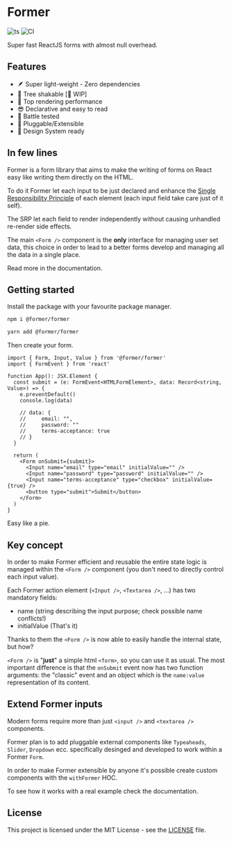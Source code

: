 # Former

![ts](https://badgen.net/badge/-/TypeScript/blue?icon=typescript&label)
![CI](https://github.com/Valerioageno/former/actions/workflows/main.yml/badge.svg)

Super fast ReactJS forms with almost null overhead.

## Features

- 🪶 Super light-weight - Zero dependencies
- 🌲 Tree shakable [🚧 WIP]
- 🎯 Top rendering performance
- 😎 Declarative and easy to read
- 🔫 Battle tested
- 🔌 Pluggable/Extensible
- 🔖 Design System ready

## In few lines

Former is a form library that aims to make the writing of forms on React easy like writing them directly
on the HTML.

To do it Former let each input to be just declared and enhance the [Single
Responsibility Principle](https://en.wikipedia.org/wiki/Single-responsibility_principle)
of each element (each input field take care just of it self).

The SRP let each field to render independently without causing unhandled re-render side effects.

The main `<Form />` component is the **only** interface for managing user set data, this choice in order to
lead to a better forms develop and managing all the data in a single place.

Read more in the documentation.

## Getting started

Install the package with your favourite package manager.

```bash
npm i @former/former
```

```bash
yarn add @former/former
```

Then create your form.

```tsx
import { Form, Input, Value } from '@former/former'
import { FormEvent } from 'react'

function App(): JSX.Element {
  const submit = (e: FormEvent<HTMLFormElement>, data: Record<string, Value>) => {
    e.preventDefault()
    console.log(data)

    // data: {
    //     email: "",
    //     password: ""
    //     terms-acceptance: true
    // }
  }

  return (
    <Form onSubmit={submit}>
      <Input name="email" type="email" initialValue="" />
      <Input name="password" type="password" initialValue="" />
      <Input name="terms-acceptance" type="checkbox" initialValue={true} />
      <button type="submit">Submit</button>
    </Form>
  )
}
```

Easy like a pie.

## Key concept

In order to make Former efficient and reusable the entire state logic is managed
within the `<Form />` component (you don't need to directly control each input value).

Each Former action element (`<Input />`, `<Textarea />`, ...) has two mandatory fields:

- name (string describing the input purpose; check possible name conflicts!)
- initialValue (That's it)

Thanks to them the `<Form />` is now able to easily handle the internal state, but how?

`<Form />` is "**just**" a simple html `<form>`, so you can use it as usual. The most important
difference is that the `onSubmit` event now has two function arguments: the "classic" event and an object
which is the `name:value` representation of its content.

## Extend Former inputs

Modern forms require more than just `<input />` and `<textarea />` components.

Former plan is to add pluggable external components like `Typeaheads`, `Slider`, `Dropdown` ecc.
specifically desinged and developed to work within a Former `Form`.

In order to make Former extensible by anyone it's possible create custom
components with the `withFormer` HOC.

To see how it works with a real example check the documentation.

## License

This project is licensed under the MIT License - see the
[LICENSE](https://github.com/Valerioageno/former/blob/main/LICENSE) file.
